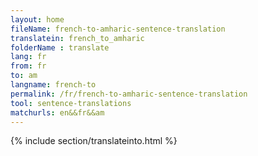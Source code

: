 ```yaml
---
layout: home
fileName: french-to-amharic-sentence-translation
translatein: french_to_amharic
folderName : translate
lang: fr
from: fr
to: am
langname: french-to
permalink: /fr/french-to-amharic-sentence-translation
tool: sentence-translations
matchurls: en&&fr&&am
---
```

{% include section/translateinto.html %}
